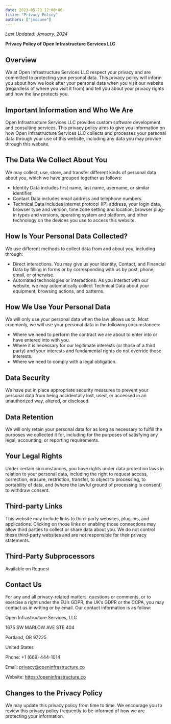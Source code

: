 ```yaml
---
date: 2023-05-23 12:00:00
title: "Privacy Policy"
authors: ["jmccune"]
---
```


_Last Updated: January, 2024_

**Privacy Policy of Open Infrastructure Services LLC**

## Overview

We at Open Infrastructure Services LLC respect your privacy and are committed to protecting your personal data. This privacy policy will inform you about how we look after your personal data when you visit our website (regardless of where you visit it from) and tell you about your privacy rights and how the law protects you.

## Important Information and Who We Are

Open Infrastructure Services LLC provides custom software development and consulting services. This privacy policy aims to give you information on how Open Infrastructure Services LLC collects and processes your personal data through your use of this website, including any data you may provide through this website.

## The Data We Collect About You

We may collect, use, store, and transfer different kinds of personal data about you, which we have grouped together as follows:
- Identity Data includes first name, last name, username, or similar identifier.
- Contact Data includes email address and telephone numbers.
- Technical Data includes internet protocol (IP) address, your login data, browser type and version, time zone setting and location, browser plug-in types and versions, operating system and platform, and other technology on the devices you use to access this website.

## How Is Your Personal Data Collected?

We use different methods to collect data from and about you, including through:
- Direct interactions. You may give us your Identity, Contact, and Financial Data by filling in forms or by corresponding with us by post, phone, email, or otherwise.
- Automated technologies or interactions. As you interact with our website, we may automatically collect Technical Data about your equipment, browsing actions, and patterns.

## How We Use Your Personal Data

We will only use your personal data when the law allows us to. Most commonly, we will use your personal data in the following circumstances:
- Where we need to perform the contract we are about to enter into or have entered into with you.
- Where it is necessary for our legitimate interests (or those of a third party) and your interests and fundamental rights do not override those interests.
- Where we need to comply with a legal obligation.

## Data Security

We have put in place appropriate security measures to prevent your personal data from being accidentally lost, used, or accessed in an unauthorized way, altered, or disclosed.

## Data Retention

We will only retain your personal data for as long as necessary to fulfill the purposes we collected it for, including for the purposes of satisfying any legal, accounting, or reporting requirements.

## Your Legal Rights

Under certain circumstances, you have rights under data protection laws in relation to your personal data, including the right to request access, correction, erasure, restriction, transfer, to object to processing, to portability of data, and (where the lawful ground of processing is consent) to withdraw consent.

## Third-party Links

This website may include links to third-party websites, plug-ins, and applications. Clicking on those links or enabling those connections may allow third parties to collect or share data about you. We do not control these third-party websites and are not responsible for their privacy statements.

## Third-Party Subprocessors

Available on Request

## Contact Us

For any and all privacy-related matters, questions or comments, or to exercise a right under the EU’s GDPR, the UK’s GDPR or the CCPA, you may contact us in writing or by email. Our contact information is as follow:

Open Infrastructure Services, LLC

1675 SW MARLOW AVE STE 404

Portland, OR 97225

United States

Phone: +1 (669) 444-1014

Email: privacy@openinfrastructure.co

Website: https://openinfrastructure.co

## Changes to the Privacy Policy

We may update this privacy policy from time to time. We encourage you to review this privacy policy frequently to be informed of how we are protecting your information.